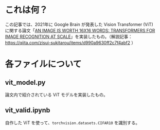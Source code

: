# これは何？
この記事では、2021年に Google Brain が発表した Vision Transformer (ViT) に関する論文「[AN IMAGE IS WORTH 16X16 WORDS: TRANSFORMERS FOR IMAGE RECOGNITION AT SCALE](https://arxiv.org/abs/2010.11929)」を実装したもの。（解説記事：https://qiita.com/zisui-sukitarou/items/d990a9630ff2c7f4abf2
）


# 各ファイルについて
## vit_model.py
論文内で紹介されている ViT モデルを実装したもの。
## vit_valid.ipynb
自作した ViT を使って、`torchvision.datasets.CIFAR10` を識別する。
